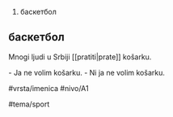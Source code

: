 1. баскетбол

## баскетбол

Mnogi ljudi u Srbiji [[pratiti|prate]] košarku.

\- Ja ne volim košarku.
\- Ni ja ne volim košarku.


#vrsta/imenica 
#nivo/A1 

#tema/sport